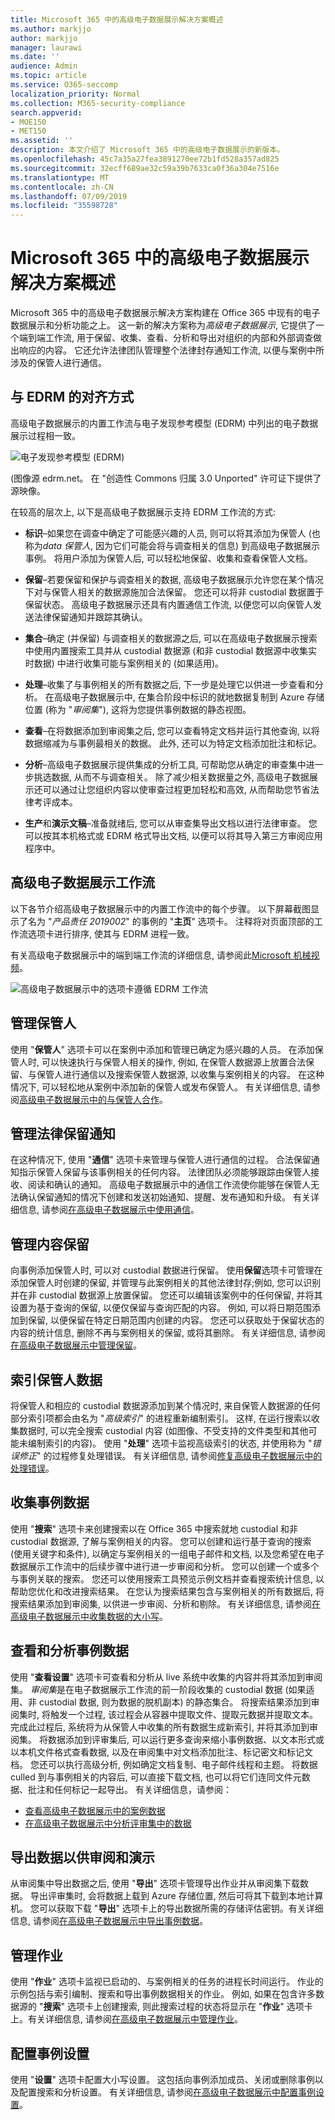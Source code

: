 ```yaml
---
title: Microsoft 365 中的高级电子数据展示解决方案概述
ms.author: markjjo
author: markjjo
manager: laurawi
ms.date: ''
audience: Admin
ms.topic: article
ms.service: O365-seccomp
localization_priority: Normal
ms.collection: M365-security-compliance
search.appverid:
- MOE150
- MET150
ms.assetid: ''
description: 本文介绍了 Microsoft 365 中的高级电子数据展示的新版本。
ms.openlocfilehash: 45c7a35a27fea3891270ee72b1fd528a357ad825
ms.sourcegitcommit: 32ecff689ae32c59a39b7633ca0f36a304e7516e
ms.translationtype: MT
ms.contentlocale: zh-CN
ms.lasthandoff: 07/09/2019
ms.locfileid: "35598728"
---
```

# <a name="overview-of-the-advanced-ediscovery-solution-in-microsoft-365"></a>Microsoft 365 中的高级电子数据展示解决方案概述

Microsoft 365 中的高级电子数据展示解决方案构建在 Office 365 中现有的电子数据展示和分析功能之上。 这一新的解决方案称为*高级电子数据展示*, 它提供了一个端到端工作流, 用于保留、收集、查看、分析和导出对组织的内部和外部调查做出响应的内容。 它还允许法律团队管理整个法律封存通知工作流, 以便与案例中所涉及的保管人进行通信。 

## <a name="alignment-with-edrm"></a>与 EDRM 的对齐方式

高级电子数据展示的内置工作流与电子发现参考模型 (EDRM) 中列出的电子数据展示过程相一致。 

![电子发现参考模型 (EDRM)](../media/EDRMv1.png)

(图像源 edrm.net。 在 "创造性 Commons 归属 3.0 Unported" 许可证下提供了源映像。

在较高的层次上, 以下是高级电子数据展示支持 EDRM 工作流的方式:

- **标识**–如果您在调查中确定了可能感兴趣的人员, 则可以将其添加为保管人 (也称为*data 保管人*, 因为它们可能会将与调查相关的信息) 到高级电子数据展示事例。 将用户添加为保管人后, 可以轻松地保留、收集和查看保管人文档。

- **保留**–若要保留和保护与调查相关的数据, 高级电子数据展示允许您在某个情况下对与保管人相关的数据源施加合法保留。 您还可以将非 custodial 数据置于保留状态。 高级电子数据展示还具有内置通信工作流, 以便您可以向保管人发送法律保留通知并跟踪其确认。

- **集合**–确定 (并保留) 与调查相关的数据源之后, 可以在高级电子数据展示搜索中使用内置搜索工具并从 custodial 数据源 (和非 custodial 数据源中收集实时数据) 中进行收集可能与案例相关的 (如果适用)。

- **处理**–收集了与事例相关的所有数据之后, 下一步是处理它以供进一步查看和分析。 在高级电子数据展示中, 在集合阶段中标识的就地数据复制到 Azure 存储位置 (称为 "*审阅集*"), 这将为您提供事例数据的静态视图。 
 
- **查看**–在将数据添加到审阅集之后, 您可以查看特定文档并运行其他查询, 以将数据缩减为与事例最相关的数据。 此外, 还可以为特定文档添加批注和标记。
 
- **分析**–高级电子数据展示提供集成的分析工具, 可帮助您从确定的审查集中进一步挑选数据, 从而不与调查相关。 除了减少相关数据量之外, 高级电子数据展示还可以通过让您组织内容以使审查过程更加轻松和高效, 从而帮助您节省法律考评成本。

- **生产**和**演示文稿**–准备就绪后, 您可以从审查集导出文档以进行法律审查。 您可以按其本机格式或 EDRM 格式导出文档, 以便可以将其导入第三方审阅应用程序中。

## <a name="advanced-ediscovery-workflow"></a>高级电子数据展示工作流

以下各节介绍高级电子数据展示中的内置工作流中的每个步骤。 以下屏幕截图显示了名为 "*产品责任 2019002*" 的事例的 "**主页**" 选项卡。 注释将对页面顶部的工作流选项卡进行排序, 使其与 EDRM 进程一致。 

有关高级电子数据展示中的端到端工作流的详细信息, 请参阅此[Microsoft 机械视频](https://go.microsoft.com/fwlink/?linkid=2066133)。 

![高级电子数据展示中的选项卡遵循 EDRM 工作流](../media/aedisco-homepage-1.png)

## <a name="managing-custodians"></a>管理保管人

使用 "**保管人**" 选项卡可以在案例中添加和管理已确定为感兴趣的人员。 在添加保管人时, 可以快速执行与保管人相关的操作, 例如, 在保管人数据源上放置合法保留、与保管人进行通信以及搜索保管人数据源, 以收集与案例相关的内容。 在这种情况下, 可以轻松地从案例中添加新的保管人或发布保管人。 有关详细信息, 请参阅[高级电子数据展示中的与保管人合作](managing-custodians.md)。

## <a name="managing-legal-hold-notifications"></a>管理法律保留通知

在这种情况下, 使用 "**通信**" 选项卡来管理与保管人进行通信的过程。 合法保留通知指示保管人保留与该事例相关的任何内容。 法律团队必须能够跟踪由保管人接收、阅读和确认的通知。 高级电子数据展示中的通信工作流使你能够在保管人无法确认保留通知的情况下创建和发送初始通知、提醒、发布通知和升级。 有关详细信息, 请参阅[在高级电子数据展示中使用通信](managing-custodian-communications.md)。

## <a name="managing-content-preservation"></a>管理内容保留

向事例添加保管人时, 可以对 custodial 数据进行保留。 使用**保留**选项卡可管理在添加保管人时创建的保留, 并管理与此案例相关的其他法律封存;例如, 您可以识别并在非 custodial 数据源上放置保留。 您还可以编辑该案例中的任何保留, 并将其设置为基于查询的保留, 以便仅保留与查询匹配的内容。 例如, 可以将日期范围添加到保留, 以便保留在特定日期范围内创建的内容。 您还可以获取处于保留状态的内容的统计信息, 删除不再与案例相关的保留, 或将其删除。 有关详细信息, 请参阅[在高级电子数据展示中管理保留](managing-holds.md)。

## <a name="indexing-custodian-data"></a>索引保管人数据

将保管人和相应的 custodial 数据源添加到某个情况时, 来自保管人数据源的任何部分索引项都会由名为 "*高级索引*" 的进程重新编制索引。 这样, 在运行搜索以收集数据时, 可以完全搜索 custodial 内容 (如图像、不受支持的文件类型和其他可能未编制索引的内容)。 使用 "**处理**" 选项卡监视高级索引的状态, 并使用称为 "*错误修正*" 的过程修复处理错误。 有关详细信息, 请参阅[修复高级电子数据展示中的处理错误](processing-data-for-case.md)。

## <a name="collecting-case-data"></a>收集事例数据

使用 "**搜索**" 选项卡来创建搜索以在 Office 365 中搜索就地 custodial 和非 custodial 数据源, 了解与案例相关的内容。 您可以创建和运行基于查询的搜索 (使用关键字和条件), 以确定与案例相关的一组电子邮件和文档, 以及您希望在电子数据展示工作流中的后续步骤中进行进一步审阅和分析。 您可以创建一个或多个与事例关联的搜索。 您还可以使用搜索工具预览示例文档并查看搜索统计信息, 以帮助您优化和改进搜索结果。 在您认为搜索结果包含与案例相关的所有数据后, 将搜索结果添加到审阅集, 以供进一步审阅、分析和剔除。 有关详细信息, 请参阅[在高级电子数据展示中收集数据的大小写](collecting-data-for-ediscovery.md)。

## <a name="reviewing-and-analyzing-case-data"></a>查看和分析事例数据

使用 "**查看设置**" 选项卡可查看和分析从 live 系统中收集的内容并将其添加到审阅集。 *审阅集*是在电子数据展示工作流的前一阶段收集的 custodial 数据 (如果适用、非 custodial 数据, 则为数据的脱机副本) 的静态集合。 将搜索结果添加到审阅集时, 将触发一个过程, 该过程会从容器中提取文件、提取元数据并提取文本。 完成此过程后, 系统将为从保管人中收集的所有数据生成新索引, 并将其添加到审阅集。 将数据添加到评审集后, 可以运行更多查询来缩小事例数据、以文本形式或以本机文件格式查看数据, 以及在审阅集中对文档添加批注、标记密文和标记文档。 您还可以执行高级分析, 例如确定文档复制、电子邮件线程和主题。 将数据 culled 到与事例相关的内容后, 可以直接下载文档, 也可以将它们连同文件元数据、批注和任何标记一起导出。 有关详细信息，请参阅：

- [查看高级电子数据展示中的案例数据](reviewing-data-in-review-set.md)
- [在高级电子数据展示中分析评审集中的数据](analyzing-data-in-review-set.md)

## <a name="exporting-data-for-review-and-presentation"></a>导出数据以供审阅和演示

从审阅集中导出数据之后, 使用 "**导出**" 选项卡管理导出作业并从审阅集下载数据。 导出评审集时, 会将数据上载到 Azure 存储位置, 然后可将其下载到本地计算机。 您可以获取下载 "**导出**" 选项卡上的导出数据所需的存储评估密钥。有关详细信息, 请参阅[在高级电子数据展示中导出事例数据](exporting-data-ediscover20.md)。

## <a name="managing-jobs"></a>管理作业

使用 "**作业**" 选项卡监视已启动的、与案例相关的任务的进程长时间运行。 作业的示例包括与索引编制、搜索和导出事例数据相关的作业。 例如, 如果在包含许多数据源的 "**搜索**" 选项卡上创建搜索, 则此搜索过程的状态将显示在 "**作业**" 选项卡上。有关详细信息, 请参阅[在高级电子数据展示中管理作业](managing-jobs-ediscovery20.md)。

## <a name="configuring-case-settings"></a>配置事例设置

使用 "**设置**" 选项卡配置大小写设置。 这包括向事例添加成员、关闭或删除事例以及配置搜索和分析设置。 有关详细信息, 请参阅[在高级电子数据展示中配置事例设置](configuring-case-settings-ediscovery20.md)。
